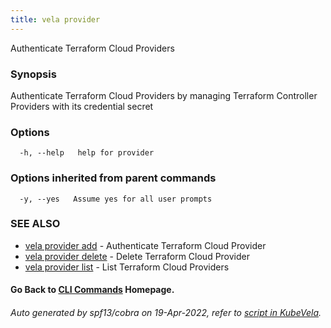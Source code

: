 ```yaml
---
title: vela provider
---
```


Authenticate Terraform Cloud Providers

### Synopsis

Authenticate Terraform Cloud Providers by managing Terraform Controller Providers with its credential secret

### Options

```
  -h, --help   help for provider
```

### Options inherited from parent commands

```
  -y, --yes   Assume yes for all user prompts
```

### SEE ALSO


* [vela provider add](vela_provider_add)	 - Authenticate Terraform Cloud Provider
* [vela provider delete](vela_provider_delete)	 - Delete Terraform Cloud Provider
* [vela provider list](vela_provider_list)	 - List Terraform Cloud Providers

#### Go Back to [CLI Commands](vela) Homepage.


###### Auto generated by spf13/cobra on 19-Apr-2022, refer to [script in KubeVela](https://github.com/oam-dev/kubevela/tree/master/hack/docgen).
